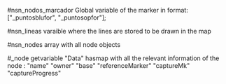 
#nsn_nodos_marcador 
Global variable of the marker in format:
    ["_puntosblufor", "_puntosopfor"];


#nsn_lineas
varaible where the lines are stored to be drawn in the map

#nsn_nodes
array with all node objects

#_node getvariable "Data"
    hasmap with all the relevant information of the node :
        "name"
		"owner"
		"base"
		"referenceMarker"
		"captureMk"
		"captureProgress"

